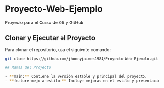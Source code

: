 # Proyecto-Web-Ejemplo
Proyecto para el Curso de GIt y GitHub
## Clonar y Ejecutar el Proyecto

Para clonar el repositorio, usa el siguiente comando:

```bash
git clone https://github.com/jhonnyjaimes1984/Proyecto-Web-Ejemplo.git

## Ramas del Proyecto

- **main:** Contiene la versión estable y principal del proyecto.
- **feature-mejora-estilo:** Incluye mejoras en el estilo y presentación visual del sitio web.

